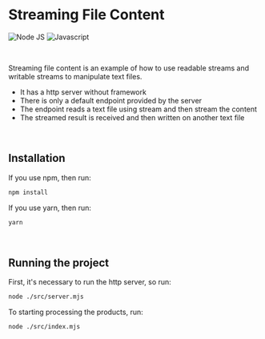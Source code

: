 <h1>Streaming File Content</h1>

![Node JS](https://img.shields.io/badge/Node.js-43853D?style=for-the-badge&logo=node.js&logoColor=white)
![Javascript](https://img.shields.io/badge/JavaScript-F7DF1E?style=for-the-badge&logo=javascript&logoColor=black)

<br />

Streaming file content is an example of how to use readable streams and writable streams to manipulate text files.

 * It has a http server without framework
 * There is only a default endpoint provided by the server
 * The endpoint reads a text file using stream and then stream the content
 * The streamed result is received and then written on another text file

 <br/>

<h2>Installation</h2>

 If you use npm, then run:
```bash
npm install
```

If you use yarn, then run:
```bash
yarn
```

<br />

<h2>Running the project</h2>

 First, it's necessary to run the http server, so run:
```bash
node ./src/server.mjs
```

To starting processing the products, run:
```bash
node ./src/index.mjs
```
